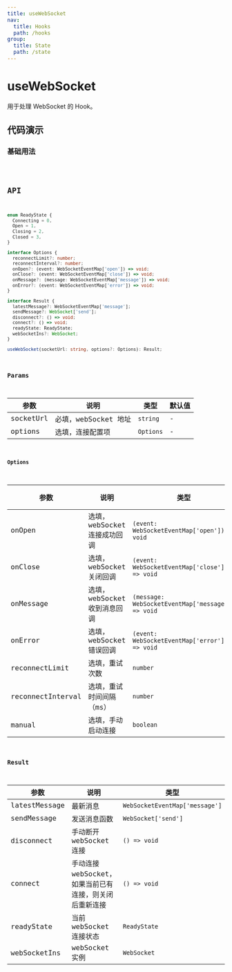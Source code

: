 ```yaml
---
title: useWebSocket
nav:
  title: Hooks
  path: /hooks
group:
  title: State
  path: /state
---
```


# useWebSocket

<Tag lang="zh-CN" tags="ssr&crossPlatform"></Tag>

用于处理 WebSocket 的 Hook。

## 代码演示

### 基础用法

<code src="./demo/demo1.tsx" />

## API

```typescript
enum ReadyState {
  Connecting = 0,
  Open = 1,
  Closing = 2,
  Closed = 3,
}

interface Options {
  reconnectLimit?: number;
  reconnectInterval?: number;
  onOpen?: (event: WebSocketEventMap['open']) => void;
  onClose?: (event: WebSocketEventMap['close']) => void;
  onMessage?: (message: WebSocketEventMap['message']) => void;
  onError?: (event: WebSocketEventMap['error']) => void;
}

interface Result {
  latestMessage?: WebSocketEventMap['message'];
  sendMessage?: WebSocket['send'];
  disconnect?: () => void;
  connect?: () => void;
  readyState: ReadyState;
  webSocketIns?: WebSocket;
}

useWebSocket(socketUrl: string, options?: Options): Result;
```

### Params

| 参数      | 说明                 | 类型      | 默认值 |
|-----------|----------------------|-----------|--------|
| socketUrl | 必填，webSocket 地址 | `string`  | -      |
| options   | 选填，连接配置项     | `Options` | -      |

#### Options

| 参数              | 说明                         | 类型                                              | 默认值  |
|-------------------|------------------------------|---------------------------------------------------|---------|
| onOpen            | 选填，webSocket 连接成功回调 | `(event: WebSocketEventMap['open']) => void`      | -       |
| onClose           | 选填，webSocket 关闭回调     | `(event: WebSocketEventMap['close']) => void`     | -       |
| onMessage         | 选填，webSocket 收到消息回调 | `(message: WebSocketEventMap['message']) => void` | -       |
| onError           | 选填，webSocket 错误回调     | `(event: WebSocketEventMap['error']) => void`     | -       |
| reconnectLimit    | 选填，重试次数               | `number`                                          | `3`     |
| reconnectInterval | 选填，重试时间间隔（ms）     | `number`                                          | `3000`  |
| manual            | 选填，手动启动连接           | `boolean`                                         | `false` |

### Result

| 参数          | 说明                                                   | 类型                           |
|---------------|--------------------------------------------------------|--------------------------------|
| latestMessage | 最新消息                                               | `WebSocketEventMap['message']` |
| sendMessage   | 发送消息函数                                           | `WebSocket['send']`            |
| disconnect    | 手动断开 webSocket 连接                                | `() => void`                   |
| connect       | 手动连接 webSocket，如果当前已有连接，则关闭后重新连接 | `() => void`                   |
| readyState    | 当前 webSocket 连接状态                                | `ReadyState`                   |
| webSocketIns  | webSocket 实例                                         | `WebSocket`                    |
